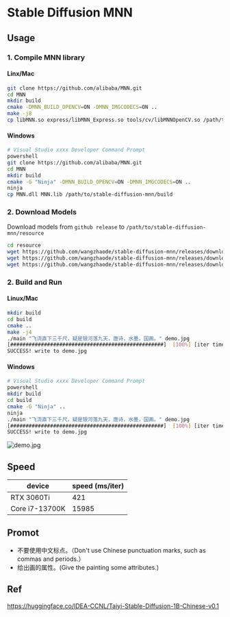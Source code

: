 # Stable Diffusion MNN

## Usage

### 1. Compile MNN library
#### Linx/Mac
```bash
git clone https://github.com/alibaba/MNN.git
cd MNN
mkdir build
cmake -DMNN_BUILD_OPENCV=ON -DMNN_IMGCODECS=ON ..
make -j8
cp libMNN.so express/libMNN_Express.so tools/cv/libMNNOpenCV.so /path/to/stable-diffusion-mnn/libs
```

#### Windows
```bash
# Visual Studio xxxx Developer Command Prompt
powershell
git clone https://github.com/alibaba/MNN.git
cd MNN
mkdir build
cmake -G "Ninja" -DMNN_BUILD_OPENCV=ON -DMNN_IMGCODECS=ON ..
ninja
cp MNN.dll MNN.lib /path/to/stable-diffusion-mnn/build
```

### 2. Download Models
Download models from `github release` to `/path/to/stable-diffusion-mnn/resource`
```bash
cd resource
wget https://github.com/wangzhaode/stable-diffusion-mnn/releases/download/v0.1/text_encoder.mnn
wget https://github.com/wangzhaode/stable-diffusion-mnn/releases/download/v0.1/vae_decoder.mnn
wget https://github.com/wangzhaode/stable-diffusion-mnn/releases/download/v0.1/unet.mnn
```

### 2. Build and Run

#### Linux/Mac
```bash
mkdir build
cd build
cmake ..
make -j4
./main "飞流直下三千尺，疑是银河落九天，唐诗，水墨，国画。" demo.jpg
[##################################################]  [100%] [iter time: 411.441000 ms]
SUCCESS! write to demo.jpg
```
#### Windows
```bash
# Visual Studio xxxx Developer Command Prompt
powershell
mkdir build
cd build
cmake -G "Ninja" ..
ninja
./main "飞流直下三千尺，疑是银河落九天，唐诗，水墨，国画。" demo.jpg
[##################################################]  [100%] [iter time: 411.441000 ms]
SUCCESS! write to demo.jpg
```

![demo.jpg](https://github.com/wangzhaode/stable-diffusion-mnn/blob/main/resource/demo.jpg)

## Speed

|     device     | speed (ms/iter) |
|----------------|-----------------|
|   RTX 3060Ti   |       421       |
| Core i7-13700K |      15985      |


## Promot
- 不要使用中文标点。（Don't use Chinese punctuation marks, such as commas and periods.）
- 给出画的属性。(Give the painting some attributes.)

## Ref
https://huggingface.co/IDEA-CCNL/Taiyi-Stable-Diffusion-1B-Chinese-v0.1
